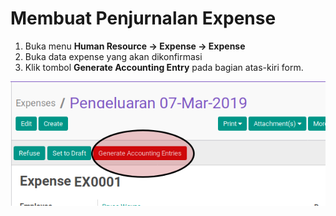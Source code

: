 # Membuat Penjurnalan Expense

1. Buka menu **Human Resource -> Expense -> Expense**
2. Buka data expense yang akan dikonfirmasi
3. Klik tombol **Generate Accounting Entry** pada bagian atas-kiri form.

![](../../img/expense/generate-acc-entry.png)
